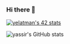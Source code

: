 ### Hi there 👋
[![yelatman's 42 stats](https://badge.mediaplus.ma/starryblue/yelatman)](https://github.com/oakoudad/badge42)

![yassir's GitHub stats](https://github-readme-stats.vercel.app/api?username=yassir58&show_icons=true&theme=dark)

